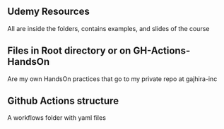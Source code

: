 ## Udemy Resources
All are inside the folders, contains examples, and slides of the course

## Files in Root directory or on GH-Actions-HandsOn
Are my own HandsOn practices that go to my private repo at gajhira-inc

## Github Actions structure
A workflows folder with yaml files